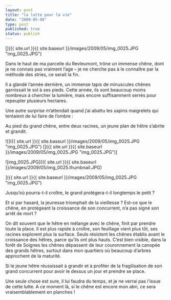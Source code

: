 ```yaml
---
layout: post
title: "la lutte pour la vie"
date: "2009-05-08"
type: post
published: true
status: publish
---
```


[]({{ site.url }}{{ site.baseurl }}/images/2009/05/img_0025.JPG "img_0025.JPG")

Dans le haut de ma parcelle du Revleumont, trône un immense chêne, dont je ne connais pas vraiment l’age – je ne cherche pas à le connaître par la méthode des stries, ce serait la fin.

Il a glandé l’année dernière, un immense tapis de minuscules chênes garnissait le sol à ses pieds. Cette année, ils sont beaucoup moins nombreux à chercher la lumière, mais encore suffisamment serrés pour repeupler plusieurs hectares.

Une autre surprise m’attendait quand j’ai abattu les sapins maigrelets qui tentaient de lui faire de l’ombre :

Au pied du grand chêne, entre deux racines, un jeune plan de hêtre s’abrite et grandit.

 ![]({{ site.url }}{{ site.baseurl }}/images/2009/05/img_0025.JPG "img_0025.JPG") []({{ site.url }}{{ site.baseurl }}/images/2009/05/img_0025.JPG "img_0025.JPG")[

![img_0025.JPG]({{ site.url }}{{ site.baseurl }}/images/2009/05/img_0025.thumbnail.JPG)

]({{ site.url }}{{ site.baseurl }}/images/2009/05/img_0025.JPG "img_0025.JPG")

Jusqu’où pourra-t-il croître, le grand protègera-t-il longtemps le petit ?

Et si par hasard, la jeunesse triomphait de la vieillesse ? Est-ce que le chêne, en protégeant la croissance de son concurrent, n’a pas signé son arrêt de mort ?

On dit souvent que le hêtre en mélange avec le chêne, finit par prendre toute la place. Il est plus rapide à croître, son feuillage vient plus tôt, ses racines explorent plus la surface. Seuls résistent les chênes établis avant le croissance des hêtres, parce qu’ils ont plus hauts. C’est bien visible, dans la forêt de Soignes les chênes dépassent de leur couronnement la canopée des grands hêtres, surtout dans mon quartiers où beaucoup d’arbres approchent de la maturité.

Si le jeune hêtre réussissait à grandir et à profiter de la fragilisation de son grand concurrent pour avoir le dessus un jour et prendre se place.

Une seule chose est sure, il lui faudra du temps, et je ne verrai pas l’issue de cette lutte. A ce moment là, si le chêne est encore mon abri, ce sera vraisemblablement en planches !
